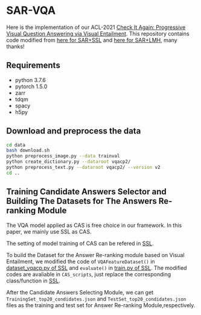# SAR-VQA
Here is the implementation of our ACL-2021 [Check It Again: Progressive Visual Question Answering via Visual Entailment](https://arxiv.org/).
This repository contains code modified from [here for SAR+SSL](https://github.com/CrossmodalGroup/SSL-VQA) and [here for SAR+LMH](https://github.com/chrisc36/bottom-up-attention-vqa), many thanks!
## Requirements
* python 3.7.6
* pytorch 1.5.0
* zarr
* tdqm
* spacy
* h5py

## Download and preprocess the data
```Bash
cd data 
bash download.sh
python preprocess_image.py --data trainval
python create_dictionary.py --dataroot vqacp2/
python preprocess_text.py --dataroot vqacp2/ --version v2
cd ..
```

## Training Candidate Answers Selector and Building The Datasets for The Answers Re-ranking Module
The VQA model applied as CAS is free choice in our framework. In this paper, we mainly use SSL as CAS. 


The setting of model training of CAS can be refered in [SSL](https://github.com/CrossmodalGroup/SSL-VQA). 


To build the Dataset for the Answer Re-ranking module based on Visual Entailment, we modified the code of `VQAFeatureDataset()` in [dataset_vqacp.py of SSL](https://github.com/CrossmodalGroup/SSL-VQA/blob/master/dataset_vqacp.py) and `evaluate()` in [train.py of SSL](https://github.com/CrossmodalGroup/SSL-VQA/blob/master/train.py).  The modified codes are avaliable in `CAS_scripts`, just replace the corresponding class/function in [SSL](https://github.com/CrossmodalGroup/SSL-VQA).


After the Candidate Answers Selecting Module, we can get `TrainingSet_top20_condidates.json` and `TestSet_top20_condidates.json` files as the training and test set for Answer Re-ranking Module,respectively.



